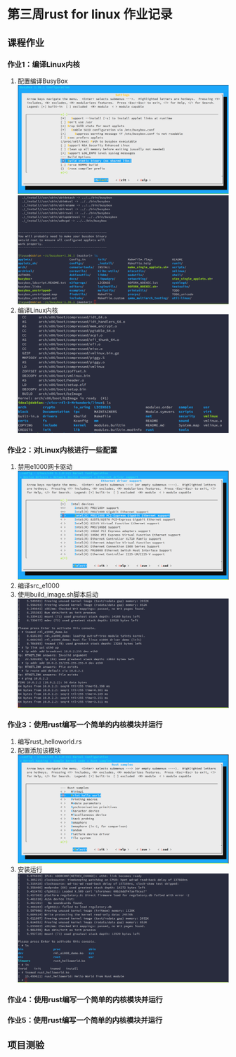 # 第三周rust for linux 作业记录
## 课程作业
### 作业1：编译Linux内核
1. 配置编译BusyBox
![](./pic/8.png)
![](./pic/9.png)
2. 编译Linux内核
![](./pic/1.png)


### 作业2：对Linux内核进行一些配置
1. 禁用e1000网卡驱动
![](./pic/3.png)
2. 编译src_e1000
3. 使用build_image.sh脚本启动
![](./pic/4.png)


### 作业3：使用rust编写一个简单的内核模块并运行
1. 编写rust_helloworld.rs
2. 配置添加该模块
![](./pic/5.png)
3. 安装运行
![](./pic/6.png)


### 作业4：使用rust编写一个简单的内核模块并运行
### 作业5：使用rust编写一个简单的内核模块并运行


## 项目测验
